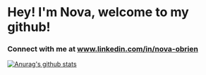 # Hey! I'm Nova, welcome to my github!
### Connect with me at www.linkedin.com/in/nova-obrien 

[![Anurag's github stats](https://github-readme-stats.vercel.app/api?username=novaobrien)](https://github.com/anuraghazra/github-readme-stats)




<!--
**NovaObrien/novaobrien** is a ✨ _special_ ✨ repository because its `README.md` (this file) appears on your GitHub profile.[1.2]: https://raw.githubusercontent.com/MartinHeinz/MartinHeinz/master/linkedin-3-16.png (LinkedIn icon without padding)

[1]: https://www.linkedin.com/in/nova-obrien/

Here are some ideas to get you started:

- 🔭 I’m currently working on ...
- 🌱 I’m currently learning ...
- 👯 I’m looking to collaborate on ...
- 🤔 I’m looking for help with ...
- 💬 Ask me about ...
- 📫 How to reach me: ...
- 😄 Pronouns: ...
- ⚡ Fun fact: ...
-->
